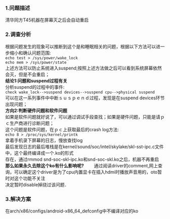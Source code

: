 ### 1.问题描述
清华同方T45机器在屏幕灭之后会自动重启  
### 2.调查分析
根据问题发生的现象可以推断到这个是和睡眠相关的问题，根据以下方法可以进一步缩小和确认问题范围:  
`echo test > /sys/power/wake_lock`  
`echo mem > /sys/power/state`  
上述方法可以防止系统进入suspend;按照上述方法做之后可以看到系统屏幕依然会灭，但是不会重启；  
**结论1:问题和suspend过程有关**   
分析suspend的过程中的事件:  
`check wake_lock-->suspend devices-->suspend cpu-->physical suspend`   
可以在这一系列事件中中断ｓｕｓｐｅｎｄ过程，发现是在suspend devices环节出现问题；  
**方向2:判断硬件问题和软件问题**   
如果是软件问题就好说了，可以通过调试手段查找；如果是硬件问题，只能是请ｐｃ生产商进行诊断问题；  
这个问题是软件问题，在ｐｃ上获取最后的crash log方法:  
`echo 8 > /proc/sys/kernel/printk`   
拿着手机录下屏幕的日志，慢放查找log  
最后发现日志的最后堆栈是在kernel/sound/soc/intel/skylake/skl-sst-ipc.c文件中，这个最终编译成一个.ko的形式  
存在，通过rmmod snd-soc-skl-ipc.ko和snd-soc-skl.ko之后，机器不再重启  
**那么如果永久去除这个ko有什么影响呢?**　　 
通过阅读driver的comment,网上查询，可以确定这个driver是为了cpu内置显卡在插入hdmi时播放声音用的，oto暂时对这个功能不关注  
决定暂时disable掉绕过该问题．
### 3.解决方案
在arch/x86/configs/android-x86_64_defconfig中不编译对应的ko
